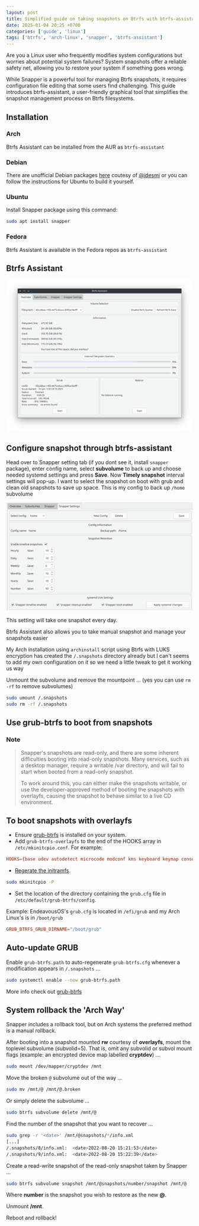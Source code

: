 ```yaml
---
layout: post
title: Simplified guide on taking snapshots on Btrfs with btrfs-assistant
date: 2025-01-04 20:25 +0700
categories: ['guide', 'linux']
tags: ['btrfs', 'arch-linux', 'snapper', 'btrfs-assistant']
---
```


Are you a Linux user who frequently modifies system configurations but worries about potential system failures? System snapshots offer a reliable safety net, allowing you to restore your system if something goes wrong.

While Snapper is a powerful tool for managing Btrfs snapshots, it requires configuration file editing that some users find challenging. This guide introduces btrfs-assistant, a user-friendly graphical tool that simplifies the snapshot management process on Btrfs filesystems.

## Installation

### Arch

Btrfs Assistant can be installed from the AUR as `btrfs-assistant`

### Debian

There are unofficial Debian packages [here](https://software.opensuse.org/download/package?package=btrfs-assistant&project=home:iDesmI:more) coutesy of [@idesmi](https://gitlab.com/idesmi) or you can follow the instructions for Ubuntu to build it yourself.

### Ubuntu

Install Snapper package using this command:

```bash
sudo apt install snapper
```

### Fedora

Btrfs Assistant is available in the Fedora repos as `btrfs-assistant`

## Btrfs Assistant

![btrfs-assistant user interface](/assets/img/posts/btrfs-asistant/gui-preview.png)

## Configure snapshot through btrfs-assistant

Head over to Snapper setting tab (if you dont see it, install `snapper` package), enter config name, select **subvolume** to back up and choose needed systemd settings and press **Save**. Now  **Timely snapshot** interval settings will pop-up.
I want to select the snapshot on boot with grub and clean old snapshots to save up space. This is my config to back up `/home` subvolume

![Snapshot Setting](/assets/img/posts/btrfs-asistant/snapshot-setting.png)

This setting will take one snapshot every day.

Btrfs Assistant also allows you to take manual snapshot and manage your snapshots easier

My Arch installation using `archinstall` script using Btrfs with LUKS encryption has created the `/.snapshots` directory already but I can't seems to add my own configuration on it so we need a little tweak to get it working us way

Unmount the subvolume and remove the mountpoint ... (yes you can use `rm -rf` to remove subvolumes)

```bash
sudo umount /.snapshots
sudo rm -rf /.snapshots
```

## Use grub-btrfs to boot from snapshots

### Note

>Snapper's snapshots are read-only, and there are some inherent difficulties booting into read-only snapshots. Many services, such as a desktop manager, require a writable /var directory, and will fail to start when booted from a read-only snapshot.
>
>To work around this, you can either make the snapshots writable, or use the developer-approved method of booting the snapshots with overlayfs, causing the snapshot to behave similar to a live CD environment.

## To boot snapshots with overlayfs

- Ensure [grub-btrfs](https://archlinux.org/packages/?name=grub-btrfs) is installed on your system.
- Add `grub-btrfs-overlayfs` to the end of the HOOKS array in `/etc/mkinitcpio.conf`. For example:

```conf
HOOKS=(base udev autodetect microcode modconf kms keyboard keymap consolefont block filesystems fsck grub-btrfs-overlayfs)
```

- [Regerate the initramfs](https://wiki.archlinux.org/title/Regenerate_the_initramfs).

```bash
sudo mkinitcpio -P
```

- Set the location of the directory containing the `grub.cfg` file in `/etc/default/grub-btrfs/config`.

Example: EndeavousOS's `grub.cfg` is located in `/efi/grub` and my Arch Linux's is in `/boot/grub`

```conf
GRUB_BTRFS_GRUB_DIRNAME="/boot/grub"
```

## Auto-update GRUB

Enable `grub-btrfs.path` to auto-regenerate `grub-btrfs.cfg` whenever a modification appears in `/.snapshots` ...

```bash
sudo systemctl enable --now grub-btrfs.path
```

More info check out [grub-btrfs](https://github.com/Antynea/grub-btrfs)

## System rollback the 'Arch Way'

Snapper includes a rollback tool, but on Arch systems the preferred method is a manual rollback.

After booting into a snapshot mounted **rw** courtesy of **overlayfs**, mount the toplevel subvolume (subvolid=5). That is, omit any subvolid or subvol mount flags (example: an encrypted device map labelled **cryptdev**) ...

```bash
sudo mount /dev/mapper/cryptdev /mnt
```

Move the broken `@` subvolume out of the way ...

```bash
sudo mv /mnt/@ /mnt/@.broken
```
Or simply delete the subvolume ...

```bash
sudo btrfs subvolume delete /mnt/@
```
Find the number of the snapshot that you want to recover ...

```bash
sudo grep -r '<date>' /mnt/@snapshots/*/info.xml
[...]
/.snapshots/8/info.xml:  <date>2022-08-20 15:21:53</date>
/.snapshots/9/info.xml:  <date>2022-08-20 15:22:39</date>
```
Create a read-write snapshot of the read-only snapshot taken by Snapper ...

```bash
sudo btrfs subvolume snapshot /mnt/@snapshots/number/snapshot /mnt/@
```
Where **number** is the snapshot you wish to restore as the new **@**.

Unmount **/mnt**.

Reboot and rollback!
